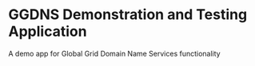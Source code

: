 # GGDNS Demonstration and Testing Application
A demo app for Global Grid Domain Name Services functionality

